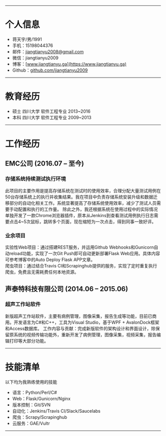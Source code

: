 
----------

# 个人信息

* <i class="fas fa-id-card fa-fw"></i> 蒋天宇/男/1991
* <i class="fas fa-phone fa-fw"></i> 手机：15198044376
* <i class="fas fa-camera-retro fa-fw"></i> 邮件：jiangtianyu2008@gmail.com
* <i class="fab fa-weixin fa-fw"></i> 微信：jiangtianyu2009
* <i class="fab fa-wordpress fa-fw"></i> 博客：[www.jiangtianyu.ga](https://www.jiangtianyu.ga)
* <i class="fab fa-github fa-fw"></i> Github：[github.com/jiangtianyu2009](https://github.com/jiangtianyu2009)

----------
# 教育经历
* <i class="fas fa-graduation-cap fa-fw"></i> 硕士 四川大学 软件工程专业 2013~2016
* <i class="fas fa-graduation-cap fa-fw"></i> 本科 四川大学 软件工程专业 2009~2013

----------


# 工作经历


## <i class="far fa-building fa-fw"></i> EMC公司  (2016.07 – 至今)

### <i class="far fa-bookmark fa-fw"></i> 存储系统持续测试执行环境

此项目的主要作用是提高存储系统在测试时的使用效率，合理分配大量测试用例在50台存储系统上的执行并收集结果。我在项目中负责存储系统安装升级和数据迁移部分的自动化相关工作。系统显著提高了存储系统使用效率，减少了测试人员需要手动配置和执行的工作量。
除此之外，我还根据系统在使用过程中的实际情况单独开发了一款Chrome浏览器插件，原本从Jenkins到查看测试用例执行日志需要点击4~5次鼠标，跳转多个页面，现在缩短为一次点击，得到同事一致好评。

### <i class="far fa-bookmark fa-fw"></i> 业余项目

实验性Web项目：通过搭建REST服务，并运用Github Webhooks和Gunicorn自动reload功能，实现了一次Git Push即可自动更新部署Flask Web应用。具体内容可参考博客中的Auto Deploy Flask APP文章。  
爬虫项目：通过结合Travis CI和Scrapinghub提供的服务，实现了定时重复执行爬虫，免费且无需耗费任何本地资源。

## <i class="far fa-building fa-fw"></i> 声泰特科技有限公司  (2014.06 – 2015.06)

### <i class="far fa-bookmark fa-fw"></i> 超声工作站软件

新版超声工作站软件，主要有病例管理，图像采集，报告生成等功能，目前已商用。开发语言为C#和C++，工具为Visual Studio，基于WPF + AvalonDock框架和Access数据库。
工作内容与贡献：完成新版软件的架构设计和界面设计，除保留原系统的视频传输功能外，重新开发了病例管理，图像采集，视频采集，报告编辑打印等大部分功能。

----------


# 技能清单

以下均为我熟练使用的技能

* <i class="fab fa-python fa-fw"></i> 语言：Python/Perl/C#
* <i class="fab fa-vuejs fa-fw"></i> Web：Flask/Gunicorn/Nginx
* <i class="fas fa-code-branch fa-fw"></i> 版本控制：Git/SVN
* <i class="fab fa-slack-hash fa-fw"></i> 自动化：Jenkins/Travis CI/Slack/Saucelabs
* <i class="fab fa-slideshare fa-fw"></i> 爬虫：Scrapy/Scrapinghub
* <i class="fab fa-mixcloud fa-fw"></i> 云服务：GAE/Vultr


----------
